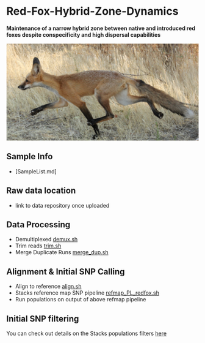 # Red-Fox-Hybrid-Zone-Dynamics
**Maintenance of a narrow hybrid zone between native and introduced red foxes despite conspecificity and high dispersal capabilities** 

<img align="center" src="/SVRF1.png" width="1000">

## **Sample Info**
* [SampleList.md]

## Raw data location 
* link to data repository once uploaded

## **Data Processing**
* Demultiplexed [demux.sh](https://github.com/squisquater/Red-Fox-Hybrid-Zone-Dynamics/blob/main/Data-Processing/demux.sh) 
* Trim reads [trim.sh](https://github.com/squisquater/Red-Fox-Hybrid-Zone-Dynamics/blob/main/Data-Processing/trim.sh)
* Merge Duplicate Runs [merge_dup.sh]()

## Alignment & Initial SNP Calling
* Align to reference [align.sh]()
* Stacks reference map SNP pipeline [refmap_PL_redfox.sh]()
* Run populations on output of above refmap pipeline []()

## Initial SNP filtering
You can check out details on the Stacks populations filters [here]( http://catchenlab.life.illinois.edu/stacks/comp/populations.php) 

